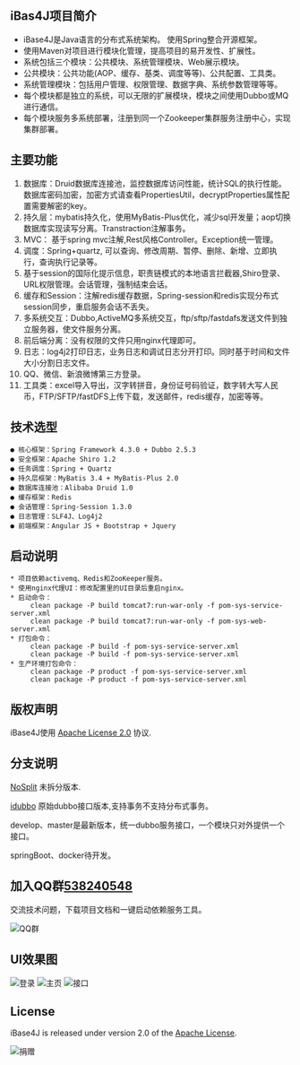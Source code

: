 ## iBas4J项目简介

- iBase4J是Java语言的分布式系统架构。 使用Spring整合开源框架。
- 使用Maven对项目进行模块化管理，提高项目的易开发性、扩展性。
- 系统包括三个模块：公共模块、系统管理模块、Web展示模块。
- 公共模块：公共功能(AOP、缓存、基类、调度等等)、公共配置、工具类。
- 系统管理模块：包括用户管理、权限管理、数据字典、系统参数管理等等。
- 每个模块都是独立的系统，可以无限的扩展模块，模块之间使用Dubbo或MQ进行通信。
- 每个模块服务多系统部署，注册到同一个Zookeeper集群服务注册中心，实现集群部署。

## 主要功能
 1. 数据库：Druid数据库连接池，监控数据库访问性能，统计SQL的执行性能。 数据库密码加密，加密方式请查看PropertiesUtil，decryptProperties属性配置需要解密的key。
 2. 持久层：mybatis持久化，使用MyBatis-Plus优化，减少sql开发量；aop切换数据库实现读写分离。Transtraction注解事务。
 3. MVC： 基于spring mvc注解,Rest风格Controller。Exception统一管理。
 4. 调度：Spring+quartz, 可以查询、修改周期、暂停、删除、新增、立即执行，查询执行记录等。
 5. 基于session的国际化提示信息，职责链模式的本地语言拦截器,Shiro登录、URL权限管理。会话管理，强制结束会话。
 6. 缓存和Session：注解redis缓存数据，Spring-session和redis实现分布式session同步，重启服务会话不丢失。
 7. 多系统交互：Dubbo,ActiveMQ多系统交互，ftp/sftp/fastdafs发送文件到独立服务器，使文件服务分离。
 8. 前后端分离：没有权限的文件只用nginx代理即可。
 9. 日志：log4j2打印日志，业务日志和调试日志分开打印。同时基于时间和文件大小分割日志文件。
 10. QQ、微信、新浪微博第三方登录。
 11. 工具类：excel导入导出，汉字转拼音，身份证号码验证，数字转大写人民币，FTP/SFTP/fastDFS上传下载，发送邮件，redis缓存，加密等等。

## 技术选型
    ● 核心框架：Spring Framework 4.3.0 + Dubbo 2.5.3
    ● 安全框架：Apache Shiro 1.2
    ● 任务调度：Spring + Quartz
    ● 持久层框架：MyBatis 3.4 + MyBatis-Plus 2.0
    ● 数据库连接池：Alibaba Druid 1.0
    ● 缓存框架：Redis
    ● 会话管理：Spring-Session 1.3.0
    ● 日志管理：SLF4J、Log4j2
    ● 前端框架：Angular JS + Bootstrap + Jquery

## 启动说明
    * 项目依赖activemq、Redis和ZooKeeper服务。
    * 使用nginx代理UI：修改配置里的UI目录后重启nginx。
    * 启动命令：
    	 clean package -P build tomcat7:run-war-only -f pom-sys-service-server.xml
    	 clean package -P build tomcat7:run-war-only -f pom-sys-web-server.xml
    * 打包命令：
    	 clean package -P build -f pom-sys-service-server.xml
    	 clean package -P build -f pom-sys-service-server.xml
    * 生产环境打包命令：
    	 clean package -P product -f pom-sys-service-server.xml
    	 clean package -P product -f pom-sys-service-server.xml
    
## 版权声明
iBase4J使用 [Apache License 2.0][] 协议.

## 分支说明
[NoSplit][] 未拆分版本.

[idubbo][] 原始dubbo接口版本,支持事务不支持分布式事务。

develop、master是最新版本，统一dubbo服务接口，一个模块只对外提供一个接口。

springBoot、docker待开发。

## 加入QQ群[538240548](http://shang.qq.com/wpa/qunwpa?idkey=b0fb32618d54e6a7f3cb718cd469b2952c8a968b1ef6f17fd68c83338ae4bce3)
交流技术问题，下载项目文档和一键启动依赖服务工具。

![QQ群](http://git.oschina.net/iBase4J/iBase4J/raw/master/img/1464169485871.png "QQ群一")

## UI效果图

![登录](http://git.oschina.net/iBase4J/iBase4J/raw/master/img/login.png "登录")
![主页](http://git.oschina.net/iBase4J/iBase4J/raw/master/img/index.png "主页")
![接口](http://git.oschina.net/iBase4J/iBase4J/raw/master/img/swagger.png "接口")

## License
iBase4J is released under version 2.0 of the [Apache License][].

![捐赠](http://git.oschina.net/iBase4J/iBase4J/raw/master/img/contribute.png "捐赠")

[Apache License 2.0]: http://www.apache.org/licenses/LICENSE-2.0
[NoSplit]: http://git.oschina.net/iBase4J/iBase4J/tree/NoSplit
[idubbo]: http://git.oschina.net/iBase4J/iBase4J/tree/idubbo
[Apache License]: http://www.apache.org/licenses/LICENSE-2.0